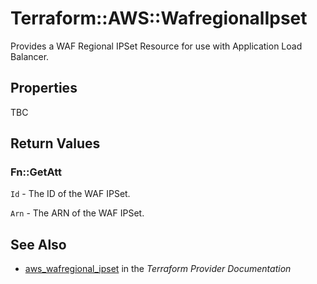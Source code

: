 # Terraform::AWS::WafregionalIpset

Provides a WAF Regional IPSet Resource for use with Application Load Balancer.

## Properties

TBC

## Return Values

### Fn::GetAtt

`Id` - The ID of the WAF IPSet.

`Arn` - The ARN of the WAF IPSet.

## See Also

* [aws_wafregional_ipset](https://www.terraform.io/docs/providers/aws/r/wafregional_ipset.html) in the _Terraform Provider Documentation_